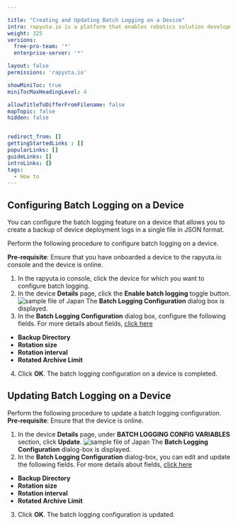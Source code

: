 ```yaml
---

title: "Creating and Updating Batch Logging on a Device"
intro: rapyuta.io is a platform that enables robotics solution development by providing the necessary software infrastructure and facilitating the interaction between multiple stakeholders who contribute to the solution development.
weight: 325
versions:
  free-pro-team: '*'
  enterprise-server: '*'

layout: false
permissions: 'rapyuta.io'

showMiniToc: true
miniTocMaxHeadingLevel: 4

allowTitleToDifferFromFilename: false
mapTopic: false
hidden: false


redirect_from: []
gettingStartedLinks : []
popularLinks: []
guideLinks: []
introLinks: {}
tags:
  - How to
---
```


## Configuring Batch Logging on a Device

You can configure the batch logging feature on a device that allows you to create a backup of device deployment logs in a single file in JSON format.

Perform the following procedure to configure batch logging on a device. </br>

**Pre-requisite**: Ensure that you have onboarded a device to the rapyuta.io console and the device is online.

1. In the rapyuta.io console, click the device for which you want to configure batch logging.
2. In the device **Details** page, click the **Enable batch logging** toggle button.
![sample file of Japan](/images/core-concepts/configurations/batch-logging.png?classes=border,shadow&width=45pc)
The **Batch Logging Configuration** dialog box is displayed.
3. In the **Batch Logging Configuration** dialog box, configure the following fields. For more details about fields, [click here](/5_deep-dives/51_managing-devices/513_device-config-variables/#batch-logging-configuration)
* **Backup Directory**
* **Rotation size** 
* **Rotation interval**
* **Rotated Archive Limit**
4. Click **OK**. The batch logging configuration on a device is completed.

## Updating Batch Logging on a Device

Perform the following procedure to update a batch logging configuration.
**Pre-requisite**: Ensure that the device is online.

1. In the device **Details** page, under **BATCH LOGGING CONFIG VARIABLES** section, click **Update**.
![sample file of Japan](/images/core-concepts/configurations/batch-logging-update.png?classes=border,shadow&width=45pc)
The **Batch Logging Configuration** dialog-box is displayed. 
2.  In the **Batch Logging Configuration** dialog-box, you can edit and update the following fields. For more details about fields, [click here](/5_deep-dives/51_managing-devices/513_device-config-variables/#batch-logging-configuration)
* **Backup Directory** 
* **Rotation size**
* **Rotation interval**  
* **Rotated Archive Limit**
3. Click **OK**. The batch logging configuration is updated.